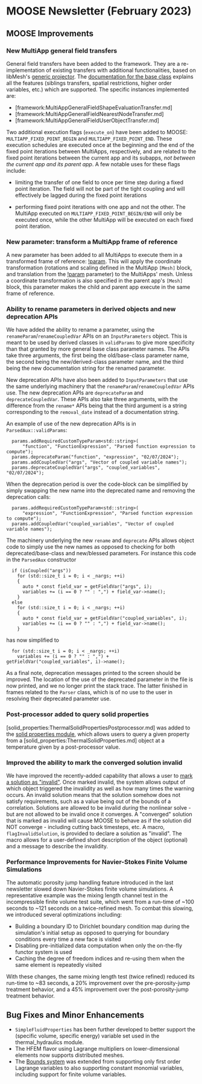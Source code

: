 # MOOSE Newsletter (February 2023)

## MOOSE Improvements

### New MultiApp general field transfers

General field transfers have been added to the framework. They are a re-implementation of existing transfers with additional functionalities,
based on libMesh's [generic projector](https://mooseframework.inl.gov/docs/doxygen/libmesh/classlibMesh_1_1GenericProjector.html). The [documentation for the base class](framework:MultiAppGeneralFieldTransfer.md)
explains all the features (siblings transfers, spatial restrictions, higher order variables, etc.) which are supported. The specific instances implemented are:

- [framework:MultiAppGeneralFieldShapeEvaluationTransfer.md]
- [framework:MultiAppGeneralFieldNearestNodeTransfer.md]
- [framework:MultiAppGeneralFieldUserObjectTransfer.md]


Two additional execution flags (`execute_on`) have been added to MOOSE: `MULTIAPP_FIXED_POINT_BEGIN` and `MULTIAPP_FIXED_POINT_END`. These execution schedules are
executed once at the beginning and the end of the fixed point iterations between MultiApps, respectively, and are related to the fixed point iterations between
the current app and its subapps, *not between the current app and its parent app*. A few notable uses for these flags include:

- limiting the transfer of one field to once per time step during a fixed point iteration. The field will not be part of the tight coupling and will effectively be
  lagged during the fixed point iterations

- performing fixed point iterations with one app and not the other. The MultiApp executed on `MULTIAPP_FIXED_POINT_BEGIN/END` will only be executed once,
  while the other MultiApp will be executed on each fixed point iteration.

### New parameter: transform a MultiApp frame of reference

A new parameter has been added to all MultiApps to execute them in a transformed frame of reference: [!param](/MultiApps/FullSolveMultiApp/run_in_position).
This will apply the coordinate transformation (rotations and scaling defined in the MultiApp `[Mesh]` block, and translation from the
[!param](/MultiApps/FullSolveMultiApp/positions) parameter) to the MultiApps' mesh. Unless a coordinate transformation is also specified in the
parent app's `[Mesh]` block, this parameter makes the child and parent app execute in the same frame of reference.

### Ability to rename parameters in derived objects and new deprecation APIs

We have added the ability to rename a parameter, using the `renameParam`/`renameCoupledVar` APIs on
an `InputParameters` object. This is meant to be used by
derived classes in `validParams` to give more specificity than that granted by
more general base class parameter names. The APIs take three arguments, the
first being the old/base-class parameter name, the second being the
new/derived-class parameter name, and the third being the new documentation
string for the renamed parameter.

New deprecation APIs have also been added to `InputParameters` that use the same
underlying machinery that the `renameParam`/`renameCoupledVar` APIs use. The new
deprecation APIs are `deprecateParam` and `deprecateCoupledVar`. These APIs also
take three arguments, with the difference from the `rename*` APIs being that the
third argument is a string corresponding to the `removal_date` instead of a
documentation string.

An example of use of the new deprecation APIs is in `ParsedAux::validParams`:

```language=c++
  params.addRequiredCustomTypeParam<std::string>(
      "function", "FunctionExpression", "Parsed function expression to compute");
  params.deprecateParam("function", "expression", "02/07/2024");
  params.addCoupledVar("args", "Vector of coupled variable names");
  params.deprecateCoupledVar("args", "coupled_variables", "02/07/2024");
```

When the deprecation period is over the code-block can be simplified by simply
swapping the new name into the deprecated name and removing the deprecation
calls:

```language=c++
  params.addRequiredCustomTypeParam<std::string>(
      "expression", "FunctionExpression", "Parsed function expression to compute");
  params.addCoupledVar("coupled_variables", "Vector of coupled variable names");
```

The machinery underlying the new `rename` and `deprecate` APIs allows object
code to simply use the new names as opposed to checking for both deprecated/base-class and
new/blessed parameters. For instance this code in the `ParsedAux` constructor

```language=c++
  if (isCoupled("args"))
    for (std::size_t i = 0; i < _nargs; ++i)
    {
      auto * const field_var = getFieldVar("args", i);
      variables += (i == 0 ? "" : ",") + field_var->name();
    }
  else
    for (std::size_t i = 0; i < _nargs; ++i)
    {
      auto * const field_var = getFieldVar("coupled_variables", i);
      variables += (i == 0 ? "" : ",") + field_var->name();
    }
```

has now simplified to

```language=c++
  for (std::size_t i = 0; i < _nargs; ++i)
    variables += (i == 0 ? "" : ",") + getFieldVar("coupled_variables", i)->name();
```

As a final note, deprecation messages printed to the screen should be
improved. The location of the use of the deprecated parameter in the file is now
printed, and we no longer print the stack trace. The latter finished in frames related
to the `Parser` class, which is of no use to the user in resolving their
deprecated parameter use.

### Post-processor added to query solid properties

[solid_properties:ThermalSolidPropertiesPostprocessor.md] was added to the
[solid properties module](solid_properties:modules/solid_properties/index.md), which allows
users to query a given property from a [solid_properties:ThermalSolidProperties.md] object
at a temperature given by a post-processor value.

### Improved the ability to mark the converged solution invalid

We have improved the recently-added capability that allows a user to [mark a solution as "invalid"](framework:source/problems/SolutionInvalidity.md). Once marked invalid, the system allows output of which object triggered the invalidity as well as how many times the warning occurs. An invalid solution means that the solution somehow does not satisfy requirements, such as a value being out of the bounds of a correlation.  Solutions are allowed to be invalid *during* the nonlinear solve - but are not allowed to be invalid once it converges. A "converged" solution that is marked as invalid will cause MOOSE to behave as if the solution did NOT converge - including cutting back timesteps, etc. A macro, `flagInvalidSolution`, is provided to declare a solution as "invalid". The macro allows for a user-defined short description of the object (optional) and a message to describe the invalidity.

### Performance Improvements for Navier-Stokes Finite Volume Simulations

The automatic porosity jump handling feature introduced in the last newsletter
slowed down Navier-Stokes finite volume simulations. A representative example
was the mixing length channel test in the incompressible finite volume test
suite, which went from a run-time of ~100 seconds to ~121 seconds on a
twice-refined mesh. To combat this slowing, we introduced several optimizations
including:

- Building a boundary ID to Dirichlet boundary condition map during the
  simulation's initial setup as opposed to querying for boundary conditions
  every time a new face is visited
- Disabling pre-initialized data computation when only the on-the-fly functor
  system is used
- Caching the degree of freedom indices and re-using them when the same element
  is repeatedly visited

With these changes, the same mixing length test (twice refined) reduced its
run-time to ~83 seconds, a 20% improvement over the pre-porosity-jump treatment behavior,
and a 45% improvement over the post-porosity-jump treatment behavior.

## Bug Fixes and Minor Enhancements

- `SimpleFluidProperties` has been further developed to better support the (specific volume, specific energy)
  variable set used in the thermal_hydraulics module.
- The HFEM flavor using Lagrange multipliers on lower-dimensional elements now
  supports distributed meshes.
- The [Bounds system](framework:Bounds/index.md) was extended from supporting only first order Lagrange variables to also
  supporting constant monomial variables, including support for finite volume variables.